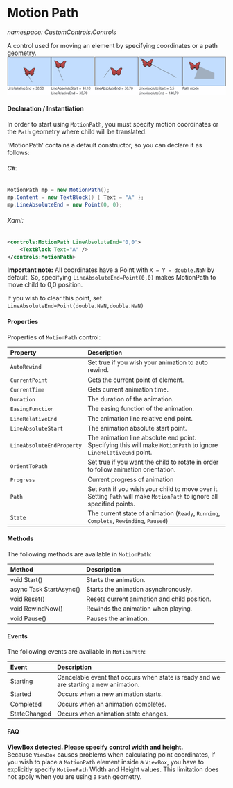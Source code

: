 # Motion Path
*namespace: CustomControls.Controls*

A control used for moving an element by specifying coordinates or a path geometry.
![motionPath](images/motionPathExample.gif)

#### Declaration / Instantiation
In order to start using `MotionPath`, you must specify motion coordinates or the `Path` geometry where child will be translated.

'MotionPath' contains a default constructor, so you can declare it as follows:
###### C#:
```cs
MotionPath mp = new MotionPath();
mp.Content = new TextBlock() { Text = "A" };
mp.LineAbsoluteEnd = new Point(0, 0);
```
###### Xaml:
```xml
<controls:MotionPath LineAbsoluteEnd="0,0">
    <TextBlock Text="A" />
</controls:MotionPath>
```

**Important note:** All coordinates have a Point with `X = Y = double.NaN` by default. So, specifying `LineAbsoluteEnd=Point(0,0)`
makes MotionPath to move child to 0,0 position. 

If you wish to clear this point, set `LineAbsoluteEnd=Point(double.NaN,double.NaN)`

#### Properties

Properties of `MotionPath` control:

| Property | Description |
| :------- | :---------- |
| `AutoRewind` | Set true if you wish your animation to auto rewind. |
| `CurrentPoint` | Gets the current point of element. |
| `CurrentTime` | Gets current animation time. |
| `Duration` | The duration of the animation. |
| `EasingFunction` | The easing function of the animation. | 
| `LineRelativeEnd` | The animation line relative end point. |
| `LineAbsoluteStart` | The animation absolute start point. |
| `LineAbsoluteEndProperty` | The animation line absolute end point. Specifying this will make `MotionPath` to ignore `LineRelativeEnd` point. |
| `OrientToPath` | Set true if you want the child to rotate in order to follow animation orientation. |
| `Progress` | Current progress of animation |
| `Path` | Set `Path` if you wish your child to move over it. Setting `Path` will make `MotionPath` to ignore all specified points. |
| `State` | The current state of animation (`Ready`, `Running`, `Complete`, `Rewinding`, `Paused`) |

#### Methods
The following methods are available in `MotionPath`:

| Method | Description |
| :------- | :---------- |
| void Start() | Starts the animation. |
| async Task StartAsync() | Starts the animation asynchronously. |
| void Reset() | Resets current animation and child position. |
| void RewindNow() | Rewinds the animation when playing. |
| void Pause() | Pauses the animation. |

#### Events
The following events are available in `MotionPath`:

| Event | Description |
| :------- | :---------- |
| Starting | Cancelable event that occurs when state is ready and we are starting a new animation. |
| Started | Occurs when a new animation starts. |
| Completed | Occurs when an animation completes. |
| StateChanged | Occurs when animation state changes. |

#### FAQ
**ViewBox detected. Please specify control width and height.** <br/>
Because `ViewBox` causes problems when calculating point coordinates, if you wish to place a `MotionPath` element inside a `ViewBox`, 
you have to explicitly specify `MotionPath` Width and Height values. This limitation does not apply when you are using a `Path` geometry.
